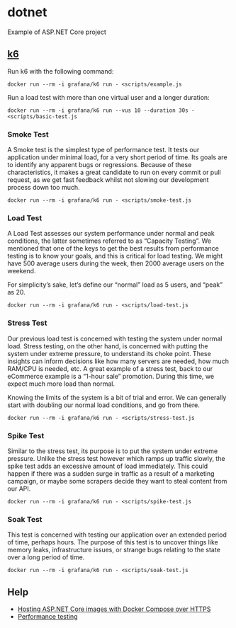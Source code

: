 # dotnet
Example of ASP.NET Core project


## [k6](https://k6.io/docs/get-started/running-k6/)
Run k6 with the following command:
```shell
docker run --rm -i grafana/k6 run - <scripts/example.js
```
Run a load test with more than one virtual user and a longer duration:
```shell
docker run --rm -i grafana/k6 run --vus 10 --duration 30s - <scripts/basic-test.js
```

### Smoke Test
A Smoke test is the simplest type of performance test. It tests our application under minimal load, for a very short period of time. Its goals are to identify any apparent bugs or regressions. Because of these characteristics, it makes a great candidate to run on every commit or pull request, as we get fast feedback whilst not slowing our development process down too much.
```shell
docker run --rm -i grafana/k6 run - <scripts/smoke-test.js
```

### Load Test
A Load Test assesses our system performance under normal and peak conditions, the latter sometimes referred to as “Capacity Testing”. We mentioned that one of the keys to get the best results from performance testing is to know your goals, and this is critical for load testing. We might have 500 average users during the week,  then 2000 average users on the weekend.

For simplicity’s sake, let’s define our “normal” load as 5 users, and “peak” as 20.
```shell
docker run --rm -i grafana/k6 run - <scripts/load-test.js
```
### Stress Test
Our previous load test is concerned with testing the system under normal load. Stress testing, on the other hand, is concerned with putting the system under extreme pressure, to understand its choke point. These insights can inform decisions like how many servers are needed, how much RAM/CPU is needed, etc. A great example of a stress test, back to our eCommerce example is a “1-hour sale” promotion. During this time, we expect much more load than normal.

Knowing the limits of the system is a bit of trial and error. We can generally start with doubling our normal load conditions, and go from there.
```shell
docker run --rm -i grafana/k6 run - <scripts/stress-test.js
```
### Spike Test
Similar to the stress test, its purpose is to put the system under extreme pressure. Unlike the stress test however which ramps up traffic slowly, the spike test adds an excessive amount of load immediately. This could happen if there was a sudden surge in traffic as a result of a marketing campaign, or maybe some scrapers decide they want to steal content from our API.
```shell
docker run --rm -i grafana/k6 run - <scripts/spike-test.js
```
### Soak Test
This test is concerned with testing our application over an extended period of time, perhaps hours. The purpose of this test is to uncover things like memory leaks, infrastructure issues, or strange bugs relating to the state over a long period of time.
```shell
docker run --rm -i grafana/k6 run - <scripts/soak-test.js
```

## Help
- [Hosting ASP.NET Core images with Docker Compose over HTTPS](https://learn.microsoft.com/en-us/aspnet/core/security/docker-compose-https)
- [Performance testing](https://code-maze.com/aspnetcore-performance-testing-with-k6/)